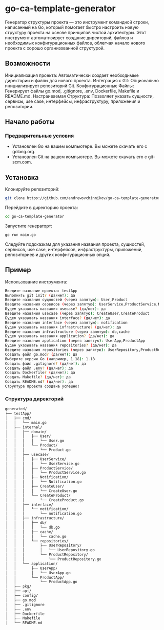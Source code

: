 # go-ca-template-generator

Генератор структуры проекта — это инструмент командной строки, написанный на Go, который помогает быстро настроить новую структуру проекта на основе принципов чистой архитектуры. Этот инструмент автоматизирует создание директорий, файлов и необходимых конфигурационных файлов, облегчая начало нового проекта с хорошо организованной структурой.

## Возможности
Инициализация проекта: Автоматически создает необходимые директории и файлы для нового проекта.
Интеграция с Git: Опционально инициализирует репозиторий Git.
Конфигурационные Файлы: Генерирует файлы go.mod, .gitignore, .env, Dockerfile, Makefile и README.md.
Настраиваемая Структура: Позволяет указать сущности, сервисы, use case, интерфейсы, инфраструктуру, приложения и репозитории.

## Начало работы
### Предварительные условия
- Установлен Go на вашем компьютере. Вы можете скачать его с golang.org.
- Установлен Git на вашем компьютере. Вы можете скачать его с git-scm.com.

## Установка

Клонируйте репозиторий:
```sh
git clone https://github.com/andrewovchinnikov/go-ca-template-generator.git
```
Перейдите в директорию проекта:
```sh
cd go-ca-template-generator
```
Запустите генераторт:
```sh
go run main.go
```
Следуйте подсказкам для указания названия проекта, сущностей, сервисов, use case, интерфейсов, инфраструктуры, приложений, репозиториев и других конфигурационных опций.

## Пример
Использование инструмента:
```sh
Введите название проекта: testApp
Выполнить git init? (да/нет): да
Введите названия сущностей (через запятую): User,Product
Введите названия сервисов (через запятую): UserService,ProductService,Notification
Будем указывать названия usecase? (да/нет): да
Введите названия usecase (через запятую): CreateUser,CreateProduct
Будем указывать названия interface? (да/нет): да
Введите названия interface (через запятую): notification
Будем указывать названия infrastructure? (да/нет): да
Введите названия infrastructure (через запятую): db,cache
Будем указывать названия application? (да/нет): да
Введите названия application (через запятую): UserApp,ProductApp
Будем указывать названия repositories? (да/нет): да
Введите названия repositories (через запятую): UserRepository,ProductRepository
Создать файл go.mod? (да/нет): да
Выберите версию Go (например, 1.18): 1.18
Создать файл .gitignore? (да/нет): да
Создать файл .env? (да/нет): да
Создать Dockerfile? (да/нет): да
Создать Makefile? (да/нет): да
Создать README.md? (да/нет): да
Структура проекта создана успешно!
```

### Структура директорий
```sh
generated/
├── testApp/
│   ├── cmd/
│   │   └── main.go
│   ├── internal/
│   │   ├── domain/
│   │   │   ├── User/
│   │   │   │   └── User.go
│   │   │   └── Product/
│   │   │       └── Product.go
│   │   ├── usecase/
│   │   │   ├── UserService/
│   │   │   │   └── UserService.go
│   │   │   ├── ProductService/
│   │   │   │   └── ProductService.go
│   │   │   ├── Notification/
│   │   │   │   └── Notification.go
│   │   │   ├── CreateUser/
│   │   │   │   └── CreateUser.go
│   │   │   └── CreateProduct/
│   │   │       └── CreateProduct.go
│   │   ├── interface/
│   │   │   └── notification/
│   │   │       └── notification.go
│   │   ├── infrastructure/
│   │   │   ├── db/
│   │   │   │   └── db.go
│   │   │   ├── cache/
│   │   │   │   └── cache.go
│   │   │   └── repositories/
│   │   │       ├── UserRepository/
│   │   │       │   └── UserRepository.go
│   │   │       └── ProductRepository/
│   │   │           └── ProductRepository.go
│   │   └── application/
│   │       ├── UserApp/
│   │       │   └── UserApp.go
│   │       └── ProductApp/
│   │           └── ProductApp.go
│   ├── pkg/
│   ├── api/
│   ├── config/
│   ├── go.mod
│   ├── .gitignore
│   ├── .env
│   ├── Dockerfile
│   ├── Makefile
│   └── README.md

```